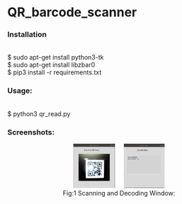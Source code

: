 # QR_barcode_scanner

<h3>Installation</h3><br>
$ sudo apt-get install python3-tk<br>
$ sudo apt-get install libzbar0<br>
$ pip3 install -r requirements.txt


<h3>Usage:</h3><br>
$ python3 qr_read.py<br>

<h3>Screenshots: </h3>
<p align="center">
 <img src="images/screenshot_1.png", height="100"></img>&nbsp&nbsp&nbsp&nbsp
 <img src="images/screenshot_2.png", height="100"></img><br>
 Fig:1 Scanning and Decoding Window:<br>
</p>
